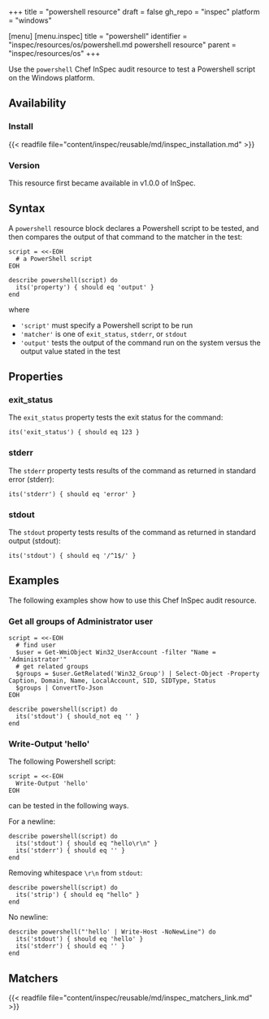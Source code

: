 +++
title = "powershell resource"
draft = false
gh_repo = "inspec"
platform = "windows"

[menu]
  [menu.inspec]
    title = "powershell"
    identifier = "inspec/resources/os/powershell.md powershell resource"
    parent = "inspec/resources/os"
+++

Use the `powershell` Chef InSpec audit resource to test a Powershell script on the Windows platform.

## Availability

### Install

{{< readfile file="content/inspec/reusable/md/inspec_installation.md" >}}

### Version

This resource first became available in v1.0.0 of InSpec.

## Syntax

A `powershell` resource block declares a Powershell script to be tested, and then compares the output of that command to the matcher in the test:

    script = <<-EOH
      # a PowerShell script
    EOH

    describe powershell(script) do
      its('property') { should eq 'output' }
    end

where

- `'script'` must specify a Powershell script to be run
- `'matcher'` is one of `exit_status`, `stderr`, or `stdout`
- `'output'` tests the output of the command run on the system versus the output value stated in the test

## Properties

### exit_status

The `exit_status` property tests the exit status for the command:

    its('exit_status') { should eq 123 }

### stderr

The `stderr` property tests results of the command as returned in standard error (stderr):

    its('stderr') { should eq 'error' }

### stdout

The `stdout` property tests results of the command as returned in standard output (stdout):

    its('stdout') { should eq '/^1$/' }

## Examples

The following examples show how to use this Chef InSpec audit resource.

### Get all groups of Administrator user

    script = <<-EOH
      # find user
      $user = Get-WmiObject Win32_UserAccount -filter "Name = 'Administrator'"
      # get related groups
      $groups = $user.GetRelated('Win32_Group') | Select-Object -Property Caption, Domain, Name, LocalAccount, SID, SIDType, Status
      $groups | ConvertTo-Json
    EOH

    describe powershell(script) do
      its('stdout') { should_not eq '' }
    end

### Write-Output 'hello'

The following Powershell script:

    script = <<-EOH
      Write-Output 'hello'
    EOH

can be tested in the following ways.

For a newline:

    describe powershell(script) do
      its('stdout') { should eq "hello\r\n" }
      its('stderr') { should eq '' }
    end

Removing whitespace `\r\n` from `stdout`:

    describe powershell(script) do
      its('strip') { should eq "hello" }
    end

No newline:

    describe powershell("'hello' | Write-Host -NoNewLine") do
      its('stdout') { should eq 'hello' }
      its('stderr') { should eq '' }
    end

## Matchers

{{< readfile file="content/inspec/reusable/md/inspec_matchers_link.md" >}}
